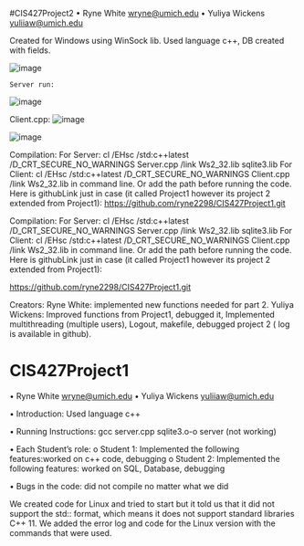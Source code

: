 #CIS427Project2
• Ryne White wryne@umich.edu
• Yuliya Wickens yuliiaw@umich.edu

Created for Windows using WinSock lib.
Used language c++,
DB created with fields.

![image](https://github.com/ryne2298/CIS427Project1/assets/83892913/decbc8da-eb33-4e93-8b11-43c6bf8d554f)




	Server run:  
![image](https://github.com/ryne2298/CIS427Project1/assets/83892913/bb2816a9-50f3-42fb-ac7d-f36575f1b859)


 
Client.cpp:
![image](https://github.com/ryne2298/CIS427Project1/assets/83892913/e0b39597-9486-4ff0-a024-c3ba73fd0935)

![image](https://github.com/ryne2298/CIS427Project1/assets/83892913/9a1aa1c8-56ac-4503-adb5-e814d94249b0)

Compilation: 
For Server: 
cl /EHsc /std:c++latest /D_CRT_SECURE_NO_WARNINGS Server.cpp /link Ws2_32.lib sqlite3.lib
For Client:
cl /EHsc /std:c++latest /D_CRT_SECURE_NO_WARNINGS Client.cpp /link Ws2_32.lib
in command line. Or add the path before running the code.
Here is githubLink just in case (it called Project1 however its project 2 extended from Project1):
https://github.com/ryne2298/CIS427Project1.git



Compilation: 
For Server: 
cl /EHsc /std:c++latest /D_CRT_SECURE_NO_WARNINGS Server.cpp /link Ws2_32.lib sqlite3.lib
For Client:
cl /EHsc /std:c++latest /D_CRT_SECURE_NO_WARNINGS Client.cpp /link Ws2_32.lib
in command line. Or add the path before running the code.
Here is githubLink just in case (it called Project1 however its project 2 extended from Project1):

https://github.com/ryne2298/CIS427Project1.git

Creators: 
Ryne White: implemented new functions needed for part 2.
Yuliya Wickens: Improved functions from Project1, debugged it, Implemented multithreading (multiple users), Logout, makefile, debugged project 2 ( log is available in github).









# CIS427Project1
• Ryne White wryne@umich.edu
• Yuliya Wickens yuliiaw@umich.edu

• Introduction:
Used language c++


• Running Instructions:
   gcc server.cpp sqlite3.o-o server  (not working)

• Each Student’s role:
o Student 1: Implemented the following features:worked on c++ code, debugging
o Student 2: Implemented the following features: worked on SQL, Database, debugging

• Bugs in the code:
did not compile no matter what we did

 We created code for Linux and tried to start but it told us that it did not support the std::  format,
which means it does not support standard libraries C++ 11.
We added the error log and code for the Linux version with the commands that were used.




